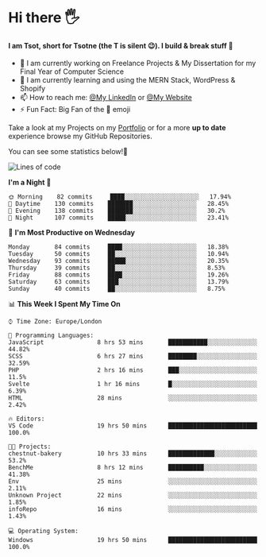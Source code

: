 # Hi there :raised_hand_with_fingers_splayed:
#### I am Tsot, short for Tsotne (the T is silent :wink:). I build & break stuff :space_invader:
- :telescope: I am currently working on Freelance Projects & My Dissertation for my Final Year of Computer Science
- :seedling: I am currently learning and using the MERN Stack, WordPress & Shopify
- :mailbox: How to reach me: [@My LinkedIn](https://www.linkedin.com/in/tsotne-gvadzabia/) or [@My Website](https://tsotnegvadzabia.me/contact)
- :zap: Fun Fact: Big Fan of the :space_invader: emoji

Take a look at my Projects on my [Portfolio](https://tsotnegvadzabia.me/) or for a more **up to date** experience browse my GitHub Repositories.

You can see some statistics below!:space_invader:
<!--START_SECTION:waka-->
![Lines of code](https://img.shields.io/badge/From%20Hello%20World%20I%27ve%20Written-3.5%20million%20lines%20of%20code-blue)

**I'm a Night 🦉** 

```text
🌞 Morning    82 commits     ████░░░░░░░░░░░░░░░░░░░░░   17.94% 
🌆 Daytime    130 commits    ███████░░░░░░░░░░░░░░░░░░   28.45% 
🌃 Evening    138 commits    ███████░░░░░░░░░░░░░░░░░░   30.2% 
🌙 Night      107 commits    █████░░░░░░░░░░░░░░░░░░░░   23.41%

```
📅 **I'm Most Productive on Wednesday** 

```text
Monday       84 commits     ████░░░░░░░░░░░░░░░░░░░░░   18.38% 
Tuesday      50 commits     ██░░░░░░░░░░░░░░░░░░░░░░░   10.94% 
Wednesday    93 commits     █████░░░░░░░░░░░░░░░░░░░░   20.35% 
Thursday     39 commits     ██░░░░░░░░░░░░░░░░░░░░░░░   8.53% 
Friday       88 commits     ████░░░░░░░░░░░░░░░░░░░░░   19.26% 
Saturday     63 commits     ███░░░░░░░░░░░░░░░░░░░░░░   13.79% 
Sunday       40 commits     ██░░░░░░░░░░░░░░░░░░░░░░░   8.75%

```


📊 **This Week I Spent My Time On** 

```text
⌚︎ Time Zone: Europe/London

💬 Programming Languages: 
JavaScript               8 hrs 53 mins       ███████████░░░░░░░░░░░░░░   44.82% 
SCSS                     6 hrs 27 mins       ████████░░░░░░░░░░░░░░░░░   32.59% 
PHP                      2 hrs 16 mins       ███░░░░░░░░░░░░░░░░░░░░░░   11.5% 
Svelte                   1 hr 16 mins        █░░░░░░░░░░░░░░░░░░░░░░░░   6.39% 
HTML                     28 mins             ░░░░░░░░░░░░░░░░░░░░░░░░░   2.42%

🔥 Editors: 
VS Code                  19 hrs 50 mins      █████████████████████████   100.0%

🐱‍💻 Projects: 
chestnut-bakery          10 hrs 33 mins      █████████████░░░░░░░░░░░░   53.2% 
BenchMe                  8 hrs 12 mins       ██████████░░░░░░░░░░░░░░░   41.38% 
Env                      25 mins             ░░░░░░░░░░░░░░░░░░░░░░░░░   2.11% 
Unknown Project          22 mins             ░░░░░░░░░░░░░░░░░░░░░░░░░   1.85% 
infoRepo                 16 mins             ░░░░░░░░░░░░░░░░░░░░░░░░░   1.43%

💻 Operating System: 
Windows                  19 hrs 50 mins      █████████████████████████   100.0%

```


<!--END_SECTION:waka-->
